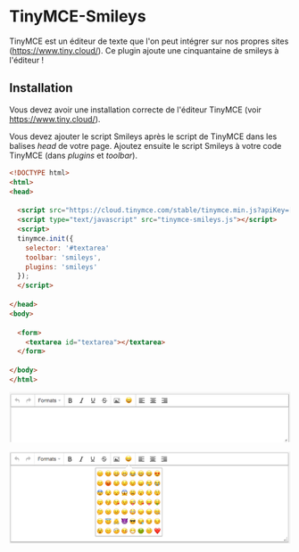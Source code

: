 # TinyMCE-Smileys
TinyMCE est un éditeur de texte que l'on peut intégrer sur nos propres sites (https://www.tiny.cloud/).
Ce plugin ajoute une cinquantaine de smileys à l'éditeur !

## Installation
Vous devez avoir une installation correcte de l'éditeur TinyMCE (voir https://www.tiny.cloud/). 

Vous devez ajouter le script Smileys après le script de TinyMCE dans les balises _head_ de votre page. Ajoutez ensuite le script Smileys à votre code TinyMCE (dans _plugins_ et _toolbar_).

```html
<!DOCTYPE html>
<html>
<head>
  
  <script src="https://cloud.tinymce.com/stable/tinymce.min.js?apiKey=[VOTRE CLÉ D'API]"></script>
  <script type="text/javascript" src="tinymce-smileys.js"></script>
  <script>
  tinymce.init({
    selector: '#textarea'
    toolbar: 'smileys',
    plugins: 'smileys'
  });
  </script>
  
</head>
<body>
  
  <form>
    <textarea id="textarea"></textarea>
  </form>
  
</body>
</html>
```

![Icon du plugin dans la barre d'outils](https://raw.githubusercontent.com/EC-eDev/TinyMCE-Smileys/master/Capture%20d'e%CC%81cran%201.png)

![Icon du plugin dans la barre d'outils](https://raw.githubusercontent.com/EC-eDev/TinyMCE-Smileys/master/Capture%20d'e%CC%81cran%202.png)
